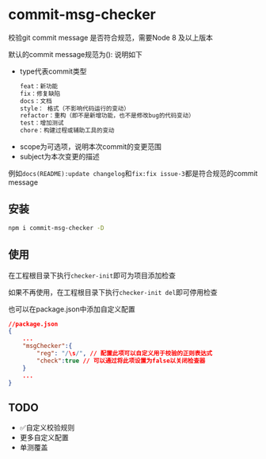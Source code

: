 # commit-msg-checker
校验git commit message 是否符合规范，需要Node 8 及以上版本

默认的commit message规范为<type>(<scope>):<subject>
说明如下
- type代表commit类型
    ```bash
    feat：新功能
    fix：修复缺陷
    docs：文档
    style： 格式（不影响代码运行的变动）
    refactor：重构（即不是新增功能，也不是修改bug的代码变动）
    test：增加测试
    chore：构建过程或辅助工具的变动
    ```
- scope为可选项，说明本次commit的变更范围
- subject为本次变更的描述

例如`docs(README):update changelog`和`fix:fix issue-3`都是符合规范的commit message

## 安装
```bash
npm i commit-msg-checker -D
```
## 使用
在工程根目录下执行`checker-init`即可为项目添加检查

如果不再使用，在工程根目录下执行`checker-init del`即可停用检查

也可以在package.json中添加自定义配置
```json
//package.json
{
    ...
    "msgChecker":{
        "reg": "/\s/", // 配置此项可以自定义用于校验的正则表达式
        "check":true // 可以通过将此项设置为false以关闭检查器
    }
    ...
}
```
## TODO
- ✅自定义校验规则
- 更多自定义配置
- 单测覆盖